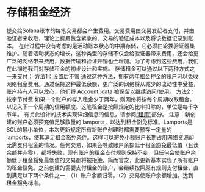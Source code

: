 # 存储租金经济
提交给Solana账本的每笔交易都会产生费用。交易费用由交易发起者支付，并由验证者来收取，理论上费用包含紧急的、交易的验证成本以及将该数据记录到账本。
在此过程中没有考虑的是活动账本状态的中期存储，它必须由轮换验证器集维护。随着活动状态的增长，这种类型的存储不仅会给验证器带来费用，还会给更广泛的网络带来费用，数据传输和验证开销也会增加。为了考虑到这些费用，我们在此描述我们对存储租金的初步设计和实施。
存储租金可以通过以下两种方式之一来支付：
方法1：设置后不管
通过这种方法，拥有两年租金押金的账户可以免收网络租金费用。通过保持这种最低余额，更广泛的网络将从减少的流动性中受益，账户持有人可以放心，他们将 Account::data 被保留以继续访问/使用。
方法2：按字节付费
如果一个账户的存入租金少于两年，则网络将按每个周期收取租金，以记入下一个周期的信用额度。这笔租金是按照规定的比率扣除的，单位是每千字节年。
有关此设计的技术实现详细信息的信息，请参阅[“租用”](https://docs.solanalabs.com/implemented-proposals/rent)部分。
注意：新创建的账户必须预充值足够数量的 lamports，以达到租金豁免标准。Lamports是SOL的最小单位，本次更新规定所有新账户创建时都需要预存一定量的lamports，使其满足租金豁免条件。这样可以避免小额账户长期占用网络资源却无需支付租金的情况。任何交易，如果会导致账户余额低于租金豁免最低值（且该余额并非零），都将失败。现有账户的租金支付规则保持不变，但任何会使账户余额低于租金豁免最低值的交易都将被拒绝。简而言之，此更新基本实现了所有账户的租金豁免。之前创建的需要支付租金的账户，会继续按照原有规则支付租金，直到满足以下两个条件之一：（1）账户余额归零。（2）交易使账户余额增加，达到租金豁免标准。